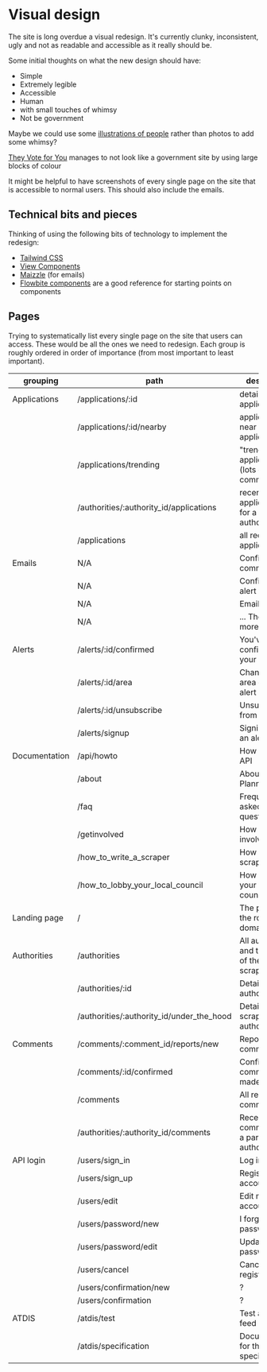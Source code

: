 # Visual design

The site is long overdue a visual redesign. It's currently clunky, inconsistent, ugly and not as readable and accessible as it really should be.

Some initial thoughts on what the new design should have:
* Simple 
* Extremely legible
* Accessible
* Human
* with small touches of whimsy
* Not be government

Maybe we could use some [illustrations of people](https://www.drawkit.com/product/team-work-illustrations) rather than photos to add some whimsy?

[They Vote for You](https://theyvoteforyou.org.au) manages to not look like a government site by using large blocks of colour

It might be helpful to have screenshots of every single page on the site that is accessible to normal users. This should also include the emails.

## Technical bits and pieces

Thinking of using the following bits of technology to implement the redesign:

* [Tailwind CSS](https://tailwindcss.com/)
* [View Components](https://viewcomponent.org/)
* [Maizzle](https://maizzle.com/) (for emails)
* [Flowbite components](https://flowbite.com/#components) are a good reference for starting points on components

## Pages

Trying to systematically list every single page on the site that users can access. These would be all the ones we need to redesign.
Each group is roughly ordered in order of importance (from most important to least important).

| grouping      | path                                      | description
| ------------  | ---------------------------------------   | -----------------------------------------
| Applications  | /applications/:id                         | details of an application
|               | /applications/:id/nearby                  | applications near another application
|               | /applications/trending                    | "trending" applications (lots of comments)
|               | /authorities/:authority_id/applications   | recent applications for a particular authority
|               | /applications                             | all recent applications
| Emails        | N/A                                       | Confirm your comment
|               | N/A                                       | Confirm your alert
|               | N/A                                       | Email alert
|               | N/A                                       | ... There are more
| Alerts        | /alerts/:id/confirmed                     | You've confirmed your alert
|               | /alerts/:id/area                          | Changing the area of your alert
|               | /alerts/:id/unsubscribe                   | Unsubscribing from your alert
|               | /alerts/signup                            | Signing up for an alert
| Documentation | /api/howto                                | How to use the API
|               | /about                                    | About PlanningAlerts
|               | /faq                                      | Frequently asked questions
|               | /getinvolved                              | How to get involved
|               | /how_to_write_a_scraper                   | How to write a scraper
|               | /how_to_lobby_your_local_council          | How to lobby your local council
| Landing page  | /                                         | The page on the root of the domain
| Authorities   | /authorities                              | All authorities and the state of their scrapers
|               | /authorities/:id                          | Details for an authority
|               | /authorities/:authority_id/under_the_hood | Details of the scraping for an authority
| Comments      | /comments/:comment_id/reports/new         | Report a comment
|               | /comments/:id/confirmed                   | Confirm a comment you made
|               | /comments                                 | All recent comments
|               | /authorities/:authority_id/comments       | Recent comments for a particular authority
| API login     | /users/sign_in                            | Log in
|               | /users/sign_up                            | Register for an account
|               | /users/edit                               | Edit my account
|               | /users/password/new                       | I forgot my password
|               | /users/password/edit                      | Update my password
|               | /users/cancel                             | Cancel registration
|               | /users/confirmation/new                   | ?
|               | /users/confirmation                       | ?
| ATDIS         | /atdis/test                               | Test an ATDIS feed
|               | /atdis/specification                      | Documentation for the ATDIS specification